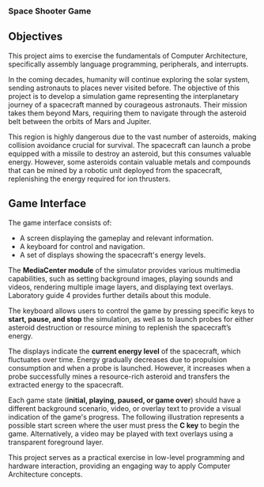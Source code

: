 ### Space Shooter Game

## Objectives

This project aims to exercise the fundamentals of Computer Architecture, specifically assembly language programming, peripherals, and interrupts.

In the coming decades, humanity will continue exploring the solar system, sending astronauts to places never visited before. The objective of this project is to develop a simulation game representing the interplanetary journey of a spacecraft manned by courageous astronauts. Their mission takes them beyond Mars, requiring them to navigate through the asteroid belt between the orbits of Mars and Jupiter.

This region is highly dangerous due to the vast number of asteroids, making collision avoidance crucial for survival. The spacecraft can launch a probe equipped with a missile to destroy an asteroid, but this consumes valuable energy. However, some asteroids contain valuable metals and compounds that can be mined by a robotic unit deployed from the spacecraft, replenishing the energy required for ion thrusters.

## Game Interface

The game interface consists of:
- A screen displaying the gameplay and relevant information.
- A keyboard for control and navigation.
- A set of displays showing the spacecraft's energy levels.

The **MediaCenter module** of the simulator provides various multimedia capabilities, such as setting background images, playing sounds and videos, rendering multiple image layers, and displaying text overlays. Laboratory guide 4 provides further details about this module.

The keyboard allows users to control the game by pressing specific keys to **start, pause, and stop** the simulation, as well as to launch probes for either asteroid destruction or resource mining to replenish the spacecraft’s energy.

The displays indicate the **current energy level** of the spacecraft, which fluctuates over time. Energy gradually decreases due to propulsion consumption and when a probe is launched. However, it increases when a probe successfully mines a resource-rich asteroid and transfers the extracted energy to the spacecraft.

Each game state (**initial, playing, paused, or game over**) should have a different background scenario, video, or overlay text to provide a visual indication of the game's progress. The following illustration represents a possible start screen where the user must press the **C key** to begin the game. Alternatively, a video may be played with text overlays using a transparent foreground layer.

This project serves as a practical exercise in low-level programming and hardware interaction, providing an engaging way to apply Computer Architecture concepts.
